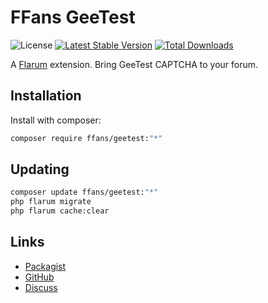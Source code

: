 # FFans GeeTest

![License](https://img.shields.io/badge/license-MIT-blue.svg) [![Latest Stable Version](https://img.shields.io/packagist/v/ffans/geetest.svg)](https://packagist.org/packages/ffans/geetest) [![Total Downloads](https://img.shields.io/packagist/dt/ffans/geetest.svg)](https://packagist.org/packages/ffans/geetest)

A [Flarum](http://flarum.org) extension. Bring GeeTest CAPTCHA to your forum.

## Installation

Install with composer:

```sh
composer require ffans/geetest:"*"
```

## Updating

```sh
composer update ffans/geetest:"*"
php flarum migrate
php flarum cache:clear
```

## Links

- [Packagist](https://packagist.org/packages/ffans/geetest)
- [GitHub](https://github.com/ffans/geetest)
- [Discuss](https://discuss.flarum.org/d/PUT_DISCUSS_SLUG_HERE)
